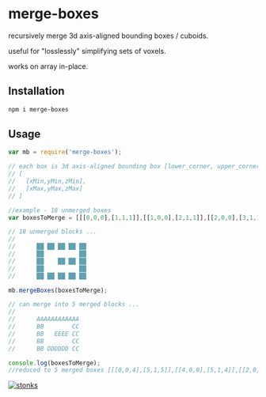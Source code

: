 # merge-boxes

recursively merge 3d axis-aligned bounding boxes / cuboids. 

useful for "losslessly" simplifying sets of voxels. 

works on array in-place.

## Installation

```sh
npm i merge-boxes
```

## Usage 

```javascript
var mb = require('merge-boxes');

// each box is 3d axis-aligned bounding box [lower_corner, upper_corner] ... 
// [
//   [xMin,yMin,zMin],
//   [xMax,yMax,zMax]
// ]

//example - 18 unmerged boxes
var boxesToMerge = [[[0,0,0],[1,1,1]],[[1,0,0],[2,1,1]],[[2,0,0],[3,1,1]],[[3,0,0],[4,1,1]],[[4,0,0],[5,1,1]],[[0,0,1],[1,1,2]],[[4,0,1],[5,1,2]],[[0,0,2],[1,1,3]],[[2,0,2],[3,1,3]],[[3,0,2],[4,1,3]],[[4,0,2],[5,1,3]],[[0,0,3],[1,1,4]],[[4,0,3],[5,1,4]],[[0,0,4],[1,1,5]],[[1,0,4],[2,1,5]],[[2,0,4],[3,1,5]],[[3,0,4],[4,1,5]],[[4,0,4],[5,1,5]]]

// 18 unmerged blocks ...
// 
//      ██ ██ ██ ██ ██
//      ██          ██
//      ██    ██ ██ ██
//      ██          ██
//      ██ ██ ██ ██ ██

mb.mergeBoxes(boxesToMerge);

// can merge into 5 merged blocks ... 
//
//      AAAAAAAAAAAA
//      BB        CC
//      BB   EEEE CC
//      BB        CC
//      BB DDDDDD CC

console.log(boxesToMerge);
//reduced to 5 merged boxes [[[0,0,4],[5,1,5]],[[4,0,0],[5,1,4]],[[2,0,2],[3,1,4]],[[0,0,0],[1,1,4]],[[1,0,0],[4,1,1]]]

```


[![stonks](https://i.imgur.com/UpDxbfe.png)](https://www.npmjs.com/~stonkpunk)




